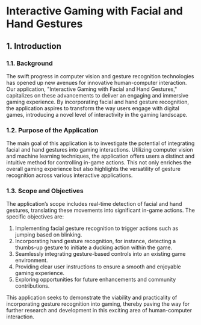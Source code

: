 # Interactive Gaming with Facial and Hand Gestures

## 1. Introduction

### 1.1. Background
The swift progress in computer vision and gesture recognition technologies has opened up new avenues for innovative human-computer interaction. Our application, "Interactive Gaming with Facial and Hand Gestures," capitalizes on these advancements to deliver an engaging and immersive gaming experience. By incorporating facial and hand gesture recognition, the application aspires to transform the way users engage with digital games, introducing a novel level of interactivity in the gaming landscape.

### 1.2. Purpose of the Application
The main goal of this application is to investigate the potential of integrating facial and hand gestures into gaming interactions. Utilizing computer vision and machine learning techniques, the application offers users a distinct and intuitive method for controlling in-game actions. This not only enriches the overall gaming experience but also highlights the versatility of gesture recognition across various interactive applications.

### 1.3. Scope and Objectives
The application’s scope includes real-time detection of facial and hand gestures, translating these movements into significant in-game actions. The specific objectives are:

1. Implementing facial gesture recognition to trigger actions such as jumping based on blinking.
2. Incorporating hand gesture recognition, for instance, detecting a thumbs-up gesture to initiate a ducking action within the game.
3. Seamlessly integrating gesture-based controls into an existing game environment.
4. Providing clear user instructions to ensure a smooth and enjoyable gaming experience.
5. Exploring opportunities for future enhancements and community contributions.

This application seeks to demonstrate the viability and practicality of incorporating gesture recognition into gaming, thereby paving the way for further research and development in this exciting area of human-computer interaction.
